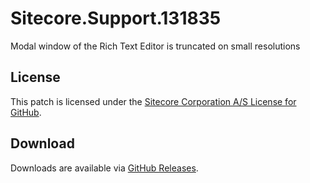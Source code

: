 # Sitecore.Support.131835
Modal window of the Rich Text Editor is truncated on small resolutions

## License  
This patch is licensed under the [Sitecore Corporation A/S License for GitHub](https://github.com/sitecoresupport/Sitecore.Support.131835/blob/master/LICENSE).  

## Download  
Downloads are available via [GitHub Releases](https://github.com/sitecoresupport/Sitecore.Support.131835/releases).  
